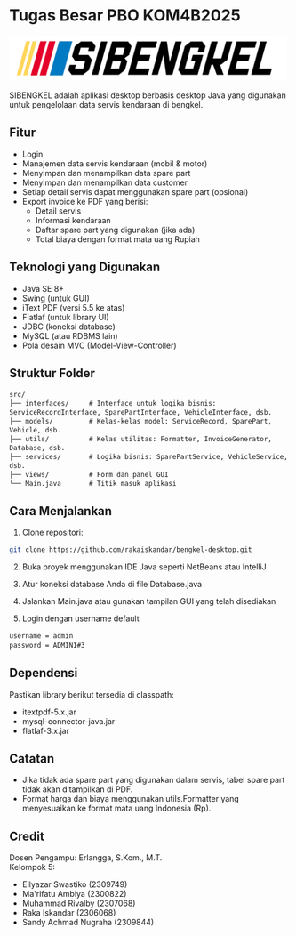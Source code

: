 # Tugas Besar PBO KOM4B2025

<img src="src/assets/sibengkel.png" alt="logo" width="500">

SIBENGKEL adalah aplikasi desktop berbasis desktop Java yang digunakan untuk pengelolaan data servis kendaraan di bengkel.

## Fitur
* Login
* Manajemen data servis kendaraan (mobil & motor)
* Menyimpan dan menampilkan data spare part
* Menyimpan dan menampilkan data customer
* Setiap detail servis dapat menggunakan spare part (opsional)
* Export invoice ke PDF yang berisi:
  * Detail servis
  * Informasi kendaraan
  * Daftar spare part yang digunakan (jika ada)
  * Total biaya dengan format mata uang Rupiah

## Teknologi yang Digunakan
* Java SE 8+
* Swing (untuk GUI)
* iText PDF (versi 5.5 ke atas)
* Flatlaf (untuk library UI)
* JDBC (koneksi database)
* MySQL (atau RDBMS lain)
* Pola desain MVC (Model-View-Controller)

## Struktur Folder
```
src/
├── interfaces/     # Interface untuk logika bisnis: ServiceRecordInterface, SparePartInterface, VehicleInterface, dsb.
├── models/         # Kelas-kelas model: ServiceRecord, SparePart, Vehicle, dsb.
├── utils/          # Kelas utilitas: Formatter, InvoiceGenerator, Database, dsb.
├── services/       # Logika bisnis: SparePartService, VehicleService, dsb.
├── views/          # Form dan panel GUI
└── Main.java       # Titik masuk aplikasi
```

## Cara Menjalankan
1. Clone repositori:

```bash
git clone https://github.com/rakaiskandar/bengkel-desktop.git
```

2. Buka proyek menggunakan IDE Java seperti NetBeans atau IntelliJ

3. Atur koneksi database Anda di file Database.java

5. Jalankan Main.java atau gunakan tampilan GUI yang telah disediakan

6. Login dengan username default
```bash
username = admin
password = ADMIN1#3
```

## Dependensi
Pastikan library berikut tersedia di classpath:
* itextpdf-5.x.jar
* mysql-connector-java.jar
* flatlaf-3.x.jar

## Catatan
* Jika tidak ada spare part yang digunakan dalam servis, tabel spare part tidak akan ditampilkan di PDF.
* Format harga dan biaya menggunakan utils.Formatter yang menyesuaikan ke format mata uang Indonesia (Rp).

## Credit
Dosen Pengampu: Erlangga, S.Kom., M.T. \
Kelompok 5: 
* Ellyazar Swastiko (2309749)
* Ma'rifatu Ambiya (2300822)
* Muhammad Rivalby (2307068)
* Raka Iskandar (2306068)
* Sandy Achmad Nugraha (2309844)
